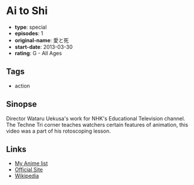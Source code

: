 # Ai to Shi

-   **type**: special
-   **episodes**: 1
-   **original-name**: 愛と死
-   **start-date**: 2013-03-30
-   **rating**: G - All Ages

## Tags

-   action

## Sinopse

Director Wataru Uekusa's work for NHK's Educational Television channel. The Techne Tri corner teaches watchers certain features of animation, this video was a part of his rotoscoping lesson.

## Links

-   [My Anime list](https://myanimelist.net/anime/32150/Ai_to_Shi)
-   [Official Site](http://www.nhk.or.jp/bijutsu/techne/)
-   [Wikipedia](https://ja.wikipedia.org/wiki/%E6%A4%8D%E8%8D%89%E8%88%AA)
